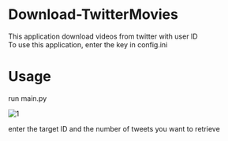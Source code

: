 # Download-TwitterMovies
This application download videos from twitter with user ID  
To use this application, enter the key in config.ini

# Usage
run main.py

![1](https://user-images.githubusercontent.com/27913236/206957582-0964f9ca-febf-4c0d-8e11-6be63103ea37.png)

enter the target ID and the number of tweets you want to retrieve
